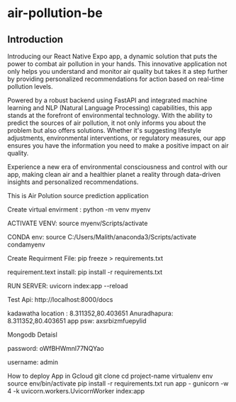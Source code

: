 # air-pollution-be

## Introduction
Introducing our React Native Expo app, a dynamic solution that puts the power to combat air pollution in your hands. This innovative application not only helps you understand and monitor air quality but takes it a step further by providing personalized recommendations for action based on real-time pollution levels.

Powered by a robust backend using FastAPI and integrated machine learning and NLP (Natural Language Processing) capabilities, this app stands at the forefront of environmental technology. With the ability to predict the sources of air pollution, it not only informs you about the problem but also offers solutions. Whether it's suggesting lifestyle adjustments, environmental interventions, or regulatory measures, our app ensures you have the information you need to make a positive impact on air quality.

Experience a new era of environmental consciousness and control with our app, making clean air and a healthier planet a reality through data-driven insights and personalized recommendations.

This is Air Polution source prediction application

Create virtual envirment : python -m venv myenv

ACTIVATE VENV: source myenv/Scripts/activate

CONDA env: source C:/Users/Malith/anaconda3/Scripts/activate condamyenv

Create Requirment File: pip freeze > requirements.txt

requirement.text install: pip install -r requirements.txt

RUN SERVER: uvicorn index:app --reload

Test Api: http://localhost:8000/docs

kadawatha location : 8.311352,80.403651
Anuradhapura: 8.311352,80.403651
app psw: axsrbizmfuepylid

Mongodb Detaisl

password: oWfBHWmnl77NQYao

username: admin

How to deploy App in Gcloud
git clone
cd project-name
virtualenv env
source env/bin/activate
pip install -r requirements.txt
run app - gunicorn -w 4 -k uvicorn.workers.UvicornWorker index:app
